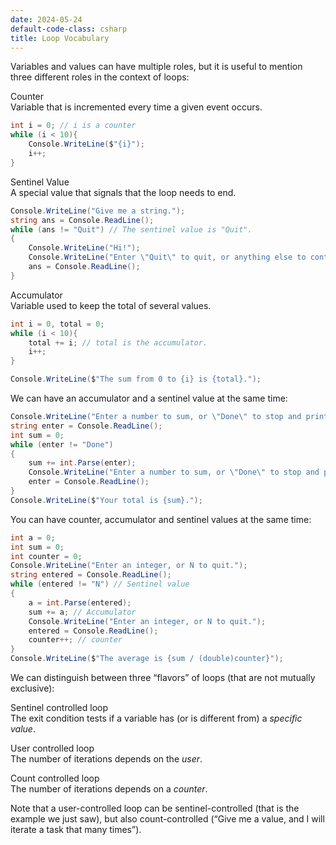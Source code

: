 ```yaml
---
date: 2024-05-24
default-code-class: csharp
title: Loop Vocabulary
---
```


Variables and values can have multiple roles, but it is useful to
mention three different roles in the context of loops:

Counter  
Variable that is incremented every time a given event occurs.

``` csharp
int i = 0; // i is a counter
while (i < 10){
    Console.WriteLine($"{i}");
    i++;
}
```

Sentinel Value  
A special value that signals that the loop needs to end.

``` csharp
Console.WriteLine("Give me a string.");
string ans = Console.ReadLine();
while (ans != "Quit") // The sentinel value is "Quit".
{
    Console.WriteLine("Hi!");
    Console.WriteLine("Enter \"Quit\" to quit, or anything else to continue.");
    ans = Console.ReadLine();
}
```

Accumulator  
Variable used to keep the total of several values.

``` csharp
int i = 0, total = 0;
while (i < 10){
    total += i; // total is the accumulator.
    i++;
}

Console.WriteLine($"The sum from 0 to {i} is {total}.");
```

We can have an accumulator and a sentinel value at the same time:

``` csharp
Console.WriteLine("Enter a number to sum, or \"Done\" to stop and print the total.");
string enter = Console.ReadLine();
int sum = 0;
while (enter != "Done")
{
    sum += int.Parse(enter);
    Console.WriteLine("Enter a number to sum, or \"Done\" to stop and print the total.");
    enter = Console.ReadLine();
}
Console.WriteLine($"Your total is {sum}.");
```

You can have counter, accumulator and sentinel values at the same time:

``` csharp
int a = 0;
int sum = 0;
int counter = 0;
Console.WriteLine("Enter an integer, or N to quit.");
string entered = Console.ReadLine();
while (entered != "N") // Sentinel value
{
    a = int.Parse(entered);
    sum += a; // Accumulator
    Console.WriteLine("Enter an integer, or N to quit.");
    entered = Console.ReadLine();
    counter++; // counter
}
Console.WriteLine($"The average is {sum / (double)counter}");
```

We can distinguish between three “flavors” of loops (that are not
mutually exclusive):

Sentinel controlled loop  
The exit condition tests if a variable has (or is different from) a
*specific value*.

User controlled loop  
The number of iterations depends on the *user*.

Count controlled loop  
The number of iterations depends on a *counter*.

Note that a user-controlled loop can be sentinel-controlled (that is the
example we just saw), but also count-controlled (“Give me a value, and I
will iterate a task that many times”).
